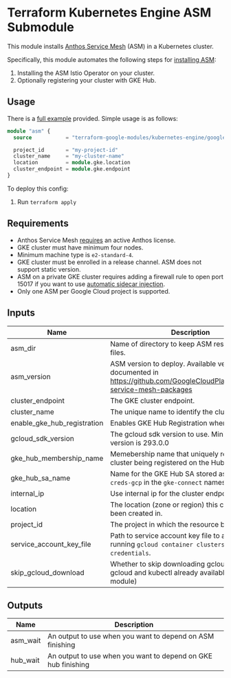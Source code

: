 # Terraform Kubernetes Engine ASM Submodule

This module installs [Anthos Service Mesh](https://cloud.google.com/service-mesh/docs) (ASM) in a Kubernetes cluster.

Specifically, this module automates the following steps for [installing ASM](https://cloud.google.com/service-mesh/docs/install):

1. Installing the ASM Istio Operator on your cluster.
2. Optionally registering your cluster with GKE Hub.

## Usage

There is a [full example](../../examples/simple_zonal_with_asm) provided. Simple usage is as follows:

```tf
module "asm" {
  source           = "terraform-google-modules/kubernetes-engine/google//modules/asm"

  project_id       = "my-project-id"
  cluster_name     = "my-cluster-name"
  location         = module.gke.location
  cluster_endpoint = module.gke.endpoint
}
```

To deploy this config:
1. Run `terraform apply`

## Requirements

- Anthos Service Mesh [requires](https://cloud.google.com/service-mesh/docs/gke-install-existing-cluster#requirements) an active Anthos license.
- GKE cluster must have minimum four nodes.
- Minimum machine type is `e2-standard-4`.
- GKE cluster must be enrolled in a release channel. ASM does not support static version.
- ASM on a private GKE cluster requires adding a firewall rule to open port 15017 if you want to use [automatic sidecar injection](https://cloud.google.com/service-mesh/docs/proxy-injection).
- Only one ASM per Google Cloud project is supported.


 <!-- BEGINNING OF PRE-COMMIT-TERRAFORM DOCS HOOK -->
## Inputs

| Name | Description | Type | Default | Required |
|------|-------------|:----:|:-----:|:-----:|
| asm\_dir | Name of directory to keep ASM resource config files. | string | `"asm-dir"` | no |
| asm\_version | ASM version to deploy. Available versions are documented in https://github.com/GoogleCloudPlatform/anthos-service-mesh-packages | string | `"release-1.6-asm"` | no |
| cluster\_endpoint | The GKE cluster endpoint. | string | n/a | yes |
| cluster\_name | The unique name to identify the cluster in ASM. | string | n/a | yes |
| enable\_gke\_hub\_registration | Enables GKE Hub Registration when set to true | bool | `"true"` | no |
| gcloud\_sdk\_version | The gcloud sdk version to use. Minimum required version is 293.0.0 | string | `"296.0.1"` | no |
| gke\_hub\_membership\_name | Memebership name that uniquely represents the cluster being registered on the Hub | string | `"gke-asm-membership"` | no |
| gke\_hub\_sa\_name | Name for the GKE Hub SA stored as a secret `creds-gcp` in the `gke-connect` namespace. | string | `"gke-hub-sa"` | no |
| internal\_ip | Use internal ip for the cluster endpoint. | bool | `"false"` | no |
| location | The location (zone or region) this cluster has been created in. | string | n/a | yes |
| project\_id | The project in which the resource belongs. | string | n/a | yes |
| service\_account\_key\_file | Path to service account key file to auth as for running `gcloud container clusters get-credentials`. | string | `""` | no |
| skip\_gcloud\_download | Whether to skip downloading gcloud (assumes gcloud and kubectl already available outside the module) | bool | `"true"` | no |

## Outputs

| Name | Description |
|------|-------------|
| asm\_wait | An output to use when you want to depend on ASM finishing |
| hub\_wait | An output to use when you want to depend on GKE hub finishing |

 <!-- END OF PRE-COMMIT-TERRAFORM DOCS HOOK -->
